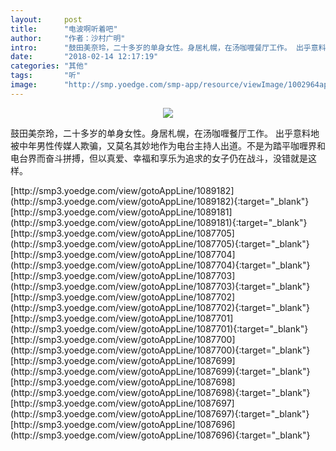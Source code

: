 ```yaml
---
layout:     post
title:      "电波啊听着吧"
author:     "作者：沙村广明"
intro:      "鼓田美奈玲，二十多岁的单身女性。身居札幌，在汤咖喱餐厅工作。 出乎意料地被中年男性传媒人欺骗，又莫名其妙地作为电台主持人出道。不是为踏平咖喱界和电台界而奋斗拼搏，但以真爱、幸福和享乐为追求的女子仍在战斗，没错就是这样。"
date:       "2018-02-14 12:17:19"
categories: "其他"
tags:       "听"
image:      "http://smp.yoedge.com/smp-app/resource/viewImage/1002964appline.png"
---
```

<div style="text-align: center">
<p><img src="http://smp.yoedge.com/smp-app/resource/viewImage/1002964appline.png"/></p>
</div>
<p class="post-meta">
<span>鼓田美奈玲，二十多岁的单身女性。身居札幌，在汤咖喱餐厅工作。 出乎意料地被中年男性传媒人欺骗，又莫名其妙地作为电台主持人出道。不是为踏平咖喱界和电台界而奋斗拼搏，但以真爱、幸福和享乐为追求的女子仍在战斗，没错就是这样。</span>
</p>
[http://smp3.yoedge.com/view/gotoAppLine/1089182](http://smp3.yoedge.com/view/gotoAppLine/1089182){:target="_blank"}
[http://smp3.yoedge.com/view/gotoAppLine/1089181](http://smp3.yoedge.com/view/gotoAppLine/1089181){:target="_blank"}
[http://smp3.yoedge.com/view/gotoAppLine/1087705](http://smp3.yoedge.com/view/gotoAppLine/1087705){:target="_blank"}
[http://smp3.yoedge.com/view/gotoAppLine/1087704](http://smp3.yoedge.com/view/gotoAppLine/1087704){:target="_blank"}
[http://smp3.yoedge.com/view/gotoAppLine/1087703](http://smp3.yoedge.com/view/gotoAppLine/1087703){:target="_blank"}
[http://smp3.yoedge.com/view/gotoAppLine/1087702](http://smp3.yoedge.com/view/gotoAppLine/1087702){:target="_blank"}
[http://smp3.yoedge.com/view/gotoAppLine/1087701](http://smp3.yoedge.com/view/gotoAppLine/1087701){:target="_blank"}
[http://smp3.yoedge.com/view/gotoAppLine/1087700](http://smp3.yoedge.com/view/gotoAppLine/1087700){:target="_blank"}
[http://smp3.yoedge.com/view/gotoAppLine/1087699](http://smp3.yoedge.com/view/gotoAppLine/1087699){:target="_blank"}
[http://smp3.yoedge.com/view/gotoAppLine/1087698](http://smp3.yoedge.com/view/gotoAppLine/1087698){:target="_blank"}
[http://smp3.yoedge.com/view/gotoAppLine/1087697](http://smp3.yoedge.com/view/gotoAppLine/1087697){:target="_blank"}
[http://smp3.yoedge.com/view/gotoAppLine/1087696](http://smp3.yoedge.com/view/gotoAppLine/1087696){:target="_blank"}


